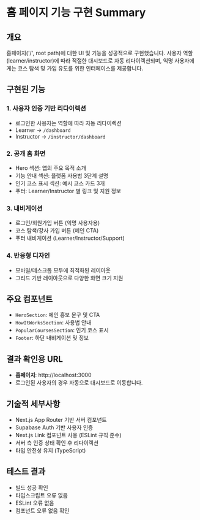 # 홈 페이지 기능 구현 Summary

## 개요

홈페이지('/', root path)에 대한 UI 및 기능을 성공적으로 구현했습니다. 사용자 역할(learner/instructor)에 따라 적절한 대시보드로 자동 리다이렉션되며, 익명 사용자에게는 코스 탐색 및 가입 유도를 위한 인터페이스를 제공합니다.

## 구현된 기능

### 1. 사용자 인증 기반 리다이렉션
- 로그인한 사용자는 역할에 따라 자동 리다이렉션
- Learner → `/dashboard`
- Instructor → `/instructor/dashboard`

### 2. 공개 홈 화면
- Hero 섹션: 앱의 주요 목적 소개
- 기능 안내 섹션: 플랫폼 사용법 3단계 설명
- 인기 코스 표시 섹션: 예시 코스 카드 3개
- 푸터: Learner/Instructor 별 링크 및 지원 정보

### 3. 내비게이션
- 로그인/회원가입 버튼 (익명 사용자용)
- 코스 탐색/강사 가입 버튼 (메인 CTA)
- 푸터 내비게이션 (Learner/Instructor/Support)

### 4. 반응형 디자인
- 모바일/데스크톱 모두에 최적화된 레이아웃
- 그리드 기반 레이아웃으로 다양한 화면 크기 지원

## 주요 컴포넌트

- `HeroSection`: 메인 홍보 문구 및 CTA
- `HowItWorksSection`: 사용법 안내 
- `PopularCoursesSection`: 인기 코스 표시
- `Footer`: 하단 내비게이션 및 정보

## 결과 확인용 URL

- **홈페이지**: http://localhost:3000
- 로그인된 사용자의 경우 자동으로 대시보드로 이동합니다.

## 기술적 세부사항

- Next.js App Router 기반 서버 컴포넌트
- Supabase Auth 기반 사용자 인증
- Next.js Link 컴포넌트 사용 (ESLint 규칙 준수)
- 서버 측 인증 상태 확인 후 리다이렉션
- 타입 안전성 유지 (TypeScript)

## 테스트 결과

- 빌드 성공 확인
- 타입스크립트 오류 없음
- ESLint 오류 없음
- 컴포넌트 오류 없음 확인